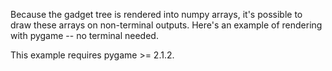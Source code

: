 Because the gadget tree is rendered into numpy arrays, it's possible to draw these arrays on non-terminal outputs. Here's an example of rendering with pygame -- no terminal needed.

This example requires pygame >= 2.1.2.
